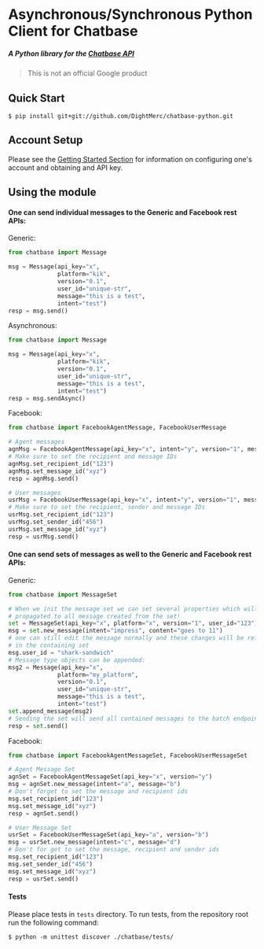 # Asynchronous/Synchronous Python Client for Chatbase
##### A Python library for the [Chatbase API](https://chatbase.com/documentation/ref)

> This is not an official Google product

## Quick Start

```SH
$ pip install git+git://github.com/DightMerc/chatbase-python.git
```

## Account Setup
Please see the [Getting Started Section](https://chatbase.com/documentation/quickstart) for information
on configuring one's account and obtaining and API key.

## Using the module

#### One can send individual messages to the Generic and Facebook rest APIs:

Generic:

```PYTHON
from chatbase import Message

msg = Message(api_key="x",
              platform="kik",
              version="0.1",
              user_id="unique-str",
              message="this is a test",
              intent="test")
resp = msg.send()
```

Asynchronous:

```PYTHON
from chatbase import Message

msg = Message(api_key="x",
              platform="kik",
              version="0.1",
              user_id="unique-str",
              message="this is a test",
              intent="test")
resp = msg.sendAsync()
```

Facebook:

```PYTHON
from chatbase import FacebookAgentMessage, FacebookUserMessage

# Agent messages
agnMsg = FacebookAgentMessage(api_key="x", intent="y", version="1", message="a")
# Make sure to set the recipient and message IDs
agnMsg.set_recipient_id("123")
agnMsg.set_message_id("xyz")
resp = agnMsg.send()

# User messages
usrMsg = FacebookUserMessage(api_key="x", intent="y", version="1", message="a")
# Make sure to set the recipient, sender and message IDs
usrMsg.set_recipient_id("123")
usrMsg.set_sender_id("456")
usrMsg.set_message_id("xyz")
resp = usrMsg.send()
```

#### One can send sets of messages as well to the Generic and Facebook rest APIs:

Generic:

```PYTHON
from chatbase import MessageSet

# When we init the message set we can set several properties which will be
# propagated to all message created from the set!
set = MessageSet(api_key="x", platform="x", version="1", user_id="123")
msg = set.new_message(intent="impress", content="goes to 11")
# one can still edit the message normally and these changes will be reflected
# in the containing set
msg.user_id = "shark-sandwich"
# Message type objects can be appended:
msg2 = Message(api_key="x",
              platform="my_platform",
              version="0.1",
              user_id="unique-str",
              message="this is a test",
              intent="test")
set.append_message(msg2)
# Sending the set will send all contained messages to the batch endpoint
resp = set.send()
```

Facebook:

```PYTHON
from chatbase import FacebookAgentMessageSet, FacebookUserMessageSet

# Agent Message Set
agnSet = FacebookAgentMessageSet(api_key="x", version="y")
msg = agnSet.new_message(intent="a", message="b")
# Don't forget to set the message and recipient ids
msg.set_recipient_id("123")
msg.set_message_id("xyz")
resp = agnSet.send()

# User Message Set
usrSet = FacebookUserMessageSet(api_key="a", version="b")
msg = usrSet.new_message(intent="c", message="d")
# Don't for get to set the message, recipient and sender ids
msg.set_recipient_id("123")
msg.set_sender_id("456")
msg.set_message_id("xyz")
resp = usrSet.send()
```

#### Tests
Please place tests in `tests` directory. To run tests, from the repository
root run the following command:

```
$ python -m unittest discover ./chatbase/tests/
```
